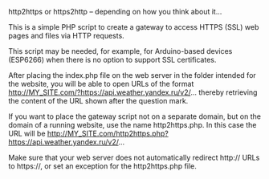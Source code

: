 http2https or https2http – depending on how you think about it...

This is a simple PHP script to create a gateway to access HTTPS (SSL) web pages and files via HTTP requests.

This script may be needed, for example, for Arduino-based devices (ESP6266) when there is no option to support SSL certificates. 

After placing the index.php file on the web server in the folder intended for the website, you will be able to open URLs of the format
http://MY_SITE.com/?https://api.weather.yandex.ru/v2/...
thereby retrieving the content of the URL shown after the question mark.

If you want to place the gateway script not on a separate domain, but on the domain of a running website, use the name http2https.php.
In this case the URL will be
http://MY_SITE.com/http2https.php?https://api.weather.yandex.ru/v2/...

Make sure that your web server does not automatically redirect http:// URLs to https://, or set an exception for the http2https.php file.
